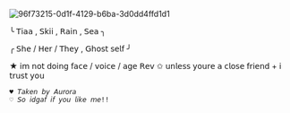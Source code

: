 ![96f73215-0d1f-4129-b6ba-3d0dd4ffd1d1](https://github.com/user-attachments/assets/83e049de-d120-4685-aec4-f5db3b9b57a5)

      
╰  𝖳𝗂𝖺𝖺  , 𝖲𝗄𝗂𝗂  , 𝖱𝖺𝗂𝗇  ,  𝖲𝖾𝖺 ╮

╭ 𝖲𝗁𝖾  /  𝖧𝖾𝗋  /  𝖳𝗁𝖾𝗒 , 𝖦𝗁𝗈𝗌𝗍 𝗌𝖾𝗅𝖿 ╯

★ 𝗂𝗆 𝗇𝗈𝗍 𝖽𝗈𝗂𝗇𝗀 𝖿𝖺𝖼𝖾 / 𝗏𝗈𝗂𝖼𝖾 / 𝖺𝗀𝖾 𝖱𝖾𝗏
✩ 𝗎𝗇𝗅𝖾𝗌𝗌 𝗒𝗈𝗎𝗋𝖾 𝖺 𝖼𝗅𝗈𝗌𝖾 𝖿𝗋𝗂𝖾𝗇𝖽 + 𝗂 𝗍𝗋𝗎𝗌𝗍 𝗒𝗈𝗎


    ♥︎ 𝘛𝘢𝘬𝘦𝘯 𝘣𝘺 𝘈𝘶𝘳𝘰𝘳𝘢
    ♡ 𝘚𝘰 𝘪𝘥𝘨𝘢𝘧 𝘪𝘧 𝘺𝘰𝘶 𝘭𝘪𝘬𝘦 𝘮𝘦!! 


    

